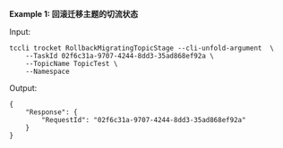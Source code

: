 **Example 1: 回滚迁移主题的切流状态**



Input: 

```
tccli trocket RollbackMigratingTopicStage --cli-unfold-argument  \
    --TaskId 02f6c31a-9707-4244-8dd3-35ad868ef92a \
    --TopicName TopicTest \
    --Namespace 
```

Output: 
```
{
    "Response": {
        "RequestId": "02f6c31a-9707-4244-8dd3-35ad868ef92a"
    }
}
```


